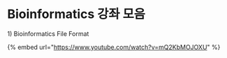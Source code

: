 # Bioinformatics 강좌 모음

1\) Bioinformatics File Format

{% embed url="https://www.youtube.com/watch?v=mQ2KbMOJOXU" %}



